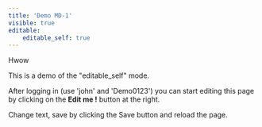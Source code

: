 ```yaml
---
title: 'Demo MD-1'
visible: true
editable:
    editable_self: true
---
```


Hwow

This is a demo of the "editable_self" mode.

After logging in (use 'john' and 'Demo0123') you can start editing this page by clicking on the <b>Edit me !</b> button at the right.

Change text, save by clicking the Save button and reload the page.
